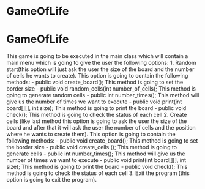 ﻿# GameOfLife
# GameOfLife
This game is going to be executed in the main class which will contain a main menu which is going to give the user
    the following options:
        1. Random start(this option will just ask the user the size of the board and the number of cells he wants
        to create).
            This option is going to contain the following methods:
                - public void create_board(); This method is going to set the border size
                - public void random_cells(int number_of_cells); This method is going to generate random cells
                - public int number_times(); This method will give us the number of times we want to execute
                - public void print(int board[][], int size); This method is going to print the board
                - public void check(); This method is going to check the status of each cell
        2. Create cells (like last method this option is going to ask the user the size of the board and after that it
        will ask the user the number of cells and the position where he wants to create them).
            This option is going to contain the following methods:
                - public void create_board(); This method is going to set the border size
                - public  void create_cells (); This method is going to generate cells
                - public  int number_times(); This method will give us the number of times we want to execute
                - public  void print(int board[][], int size); This method is going to print the board
                - public  void check(); This method is going to check the status of each cell
        3. Exit the program (this option is going to exit the program).
